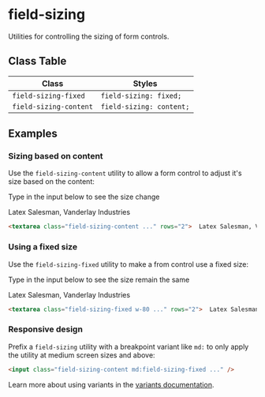 # field-sizing

Utilities for controlling the sizing of form controls.

## Class Table

| Class                 | Styles                  |
| --------------------- | ----------------------- |
| `field-sizing-fixed`  | `field-sizing: fixed;`  |
| `field-sizing-content` | `field-sizing: content;` |

## Examples

### Sizing based on content

Use the `field-sizing-content` utility to allow a form control to adjust it's size based on the content:

Type in the input below to see the size change

Latex Salesman, Vanderlay Industries

```html
<textarea class="field-sizing-content ..." rows="2">  Latex Salesman, Vanderlay Industries</textarea>
```

### Using a fixed size

Use the `field-sizing-fixed` utility to make a from control use a fixed size:

Type in the input below to see the size remain the same

Latex Salesman, Vanderlay Industries

```html
<textarea class="field-sizing-fixed w-80 ..." rows="2">  Latex Salesman, Vanderlay Industries</textarea>
```

### Responsive design

Prefix a `field-sizing` utility with a breakpoint variant like `md:` to only apply the utility at medium screen sizes and above:

```html
<input class="field-sizing-content md:field-sizing-fixed ..." />
```

Learn more about using variants in the [variants documentation](https://tailwindcss.com/docs/hover-focus-and-other-states).
